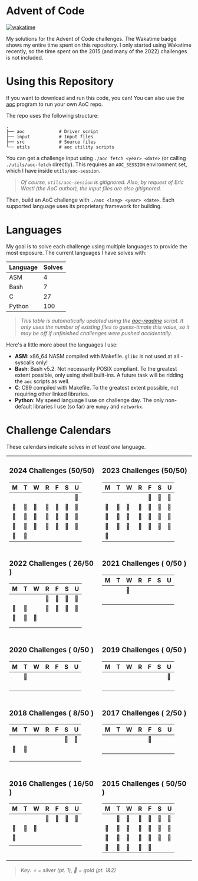 # Advent of Code

[![wakatime](https://wakatime.com/badge/user/018c2398-15b4-48fa-922a-a730fce8bcbd/project/018c23e8-2162-4616-8a7e-281d01d40ea2.svg)](https://wakatime.com/badge/user/018c2398-15b4-48fa-922a-a730fce8bcbd/project/018c23e8-2162-4616-8a7e-281d01d40ea2)

My solutions for the Advent of Code challenges. The Wakatime badge shows my entire time spent on
this repository. I only started using Wakatime recently, so the time spent on the 2015 (and many
of the 2022) challenges is not included.

# Using this Repository

If you want to download and run this code, you can! You can also use the [aoc](./aoc) program to
run your own AoC repo.

The repo uses the following structure:

```text
.
├── aoc             # Driver script
├── input           # Input files
├── src             # Source files
└── utils           # aoc utility scripts
```

You can get a challenge input using `./aoc fetch <year> <date>` (or calling `./utils/aoc-fetch`
directly). This requires an `AOC_SESSION` environment set, which I have inside
`utils/aoc-session`.

> _Of course, `utils/aoc-session` is gitignored. Also, by request of Eric Wastl (the AoC author),
> the input files are also gitignored._

Then, build an AoC challenge with `./aoc <lang> <year> <date>`. Each supported language uses
its proprietary framework for building.

# Languages

My goal is to solve each challenge using multiple languages to provide the most exposure. The
current languages I have solves with:

| **Language** | **Solves** |
| ------------ | ---------- |
| ASM          | 4          |
| Bash         | 7          |
| C            | 27         |
| Python       | 100        |

> _This table is automatically updated using the [aoc-readme](./utils/aoc-readme) script. It
> only uses the number of existing files to guess-timate this value, so it may be off if unfinished
> challenges were pushed accidentally._

Here's a little more about the languages I use:

- **ASM**: x86_64 NASM compiled with Makefile. `glibc` is not used at all - syscalls only!
- **Bash**: Bash v5.2. Not necessarily POSIX compliant. To the greatest extent possible, only using shell built-ins. A future task will be ridding the `aoc` scripts as well.
- **C**: C99 compiled with Makefile. To the greatest extent possible, not requiring other linked libraries.
- **Python**: My speed language I use on challenge day. The only non-default libraries I use (so far) are `numpy` and `networkx`.

# Challenge Calendars

These calendars indicate solves in _at least one_ language.

<table>
<tr>
<td valign="top">

### 2024 Challenges (50/50)

| M       | T       | W       | R       | F       | S       | U       |
| ------- | ------- | ------- | ------- | ------- | ------- | ------- |
|         |         |         |         |         |         | :star2: |
| :star2: | :star2: | :star2: | :star2: | :star2: | :star2: | :star2: |
| :star2: | :star2: | :star2: | :star2: | :star2: | :star2: | :star2: |
| :star2: | :star2: | :star2: | :star2: | :star2: | :star2: | :star2: |
| :star2: | :star2: |         |         |         |         |         |

</td>
<td valign="top">

### 2023 Challenges (50/50)

| M       | T       | W       | R       | F       | S       | U       |
| ------- | ------- | ------- | ------- | ------- | ------- | ------- |
|         |         |         |         | :star2: | :star2: | :star2: |
| :star2: | :star2: | :star2: | :star2: | :star2: | :star2: | :star2: |
| :star2: | :star2: | :star2: | :star2: | :star2: | :star2: | :star2: |
| :star2: | :star2: | :star2: | :star2: | :star2: | :star2: | :star2: |
| :star2: |         |         |         |         |         |         |

</td>
</tr>

<tr>
<td valign="top">

### 2022 Challenges ( 26/50 )

| M       | T       | W       | R       | F       | S       | U       |
| ------- | ------- | ------- | ------- | ------- | ------- | ------- |
|         |         |         | :star2: | :star2: | :star2: | :star2: |
| :star2: | :star2: |         | :star2: | :star2: | :star2: | :star2: |
| :star2: | :star2: | :star2: |         |         |         |         |
|         |         |         |         |         |         |         |
|         |         |         |         |         |         |         |

</td>
<td valign="top">

### 2021 Challenges ( 0/50 )

| M   | T   | W       | R   | F   | S   | U   |
| --- | --- | ------- | --- | --- | --- | --- |
|     |     | :star2: |     |     |     |     |
|     |     |         |     |     |     |     |
|     |     |         |     |     |     |     |
|     |     |         |     |     |     |     |
|     |     |         |     |     |     |     |

</td>
</tr>

<tr>
<td valign="top">

### 2020 Challenges ( 0/50 )

| M   | T       | W   | R   | F   | S   | U   |
| --- | ------- | --- | --- | --- | --- | --- |
|     | :star2: |     |     |     |     |     |
|     |         |     |     |     |     |     |
|     |         |     |     |     |     |     |
|     |         |     |     |     |     |     |
|     |         |     |     |     |     |     |

</td>
<td valign="top">

### 2019 Challenges ( 0/50 )

| M   | T   | W   | R   | F   | S   | U       |
| --- | --- | --- | --- | --- | --- | ------- |
|     |     |     |     |     |     | :star2: |
|     |     |     |     |     |     |         |
|     |     |     |     |     |     |         |
|     |     |     |     |     |     |         |
|     |     |     |     |     |     |         |

</td>
</tr>

<tr>
<td valign="top">

### 2018 Challenges ( 8/50 )

| M       | T       | W   | R   | F   | S       | U       |
| ------- | ------- | --- | --- | --- | ------- | ------- |
|         |         |     |     |     | :star2: | :star2: |
| :star2: | :star2: |     |     |     |         |         |
|         |         |     |     |     |         |         |
|         |         |     |     |     |         |         |
|         |         |     |     |     |         |         |

</td>
<td valign="top">

### 2017 Challenges ( 2/50 )

| M   | T   | W   | R   | F       | S   | U   |
| --- | --- | --- | --- | ------- | --- | --- |
|     |     |     |     | :star2: |     |     |
|     |     |     |     |         |     |     |
|     |     |     |     |         |     |     |
|     |     |     |     |         |     |     |
|     |     |     |     |         |     |     |

</td>
</tr>

<tr>
<td valign="top">

### 2016 Challenges ( 16/50 )

| M       | T       | W       | R       | F       | S       | U       |
| ------- | ------- | ------- | ------- | ------- | ------- | ------- |
|         |         |         | :star2: | :star2: | :star2: | :star2: |
| :star2: | :star2: | :star2: |         |         |         |         |
| :star2: |         |         |         |         |         |         |
|         |         |         |         |         |         |         |

</td>
<td valign="top">

### 2015 Challenges ( 50/50 )

| M       | T       | W       | R       | F       | S       | U       |
| ------- | ------- | ------- | ------- | ------- | ------- | ------- |
|         | :star2: | :star2: | :star2: | :star2: | :star2: | :star2: |
| :star2: | :star2: | :star2: | :star2: | :star2: | :star2: | :star2: |
| :star2: | :star2: | :star2: | :star2: | :star2: | :star2: | :star2: |
| :star2: | :star2: | :star2: | :star2: | :star2: |         |         |

</td>
</tr>
</table>

> _Key: :star: = silver (pt. 1), :star2: = gold (pt. 1&2)_
